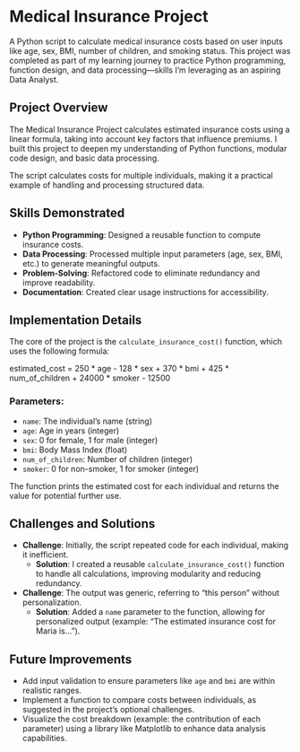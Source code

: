 # Medical Insurance Project

A Python script to calculate medical insurance costs based on user inputs like age, sex, BMI, number of children, and smoking status. This project was completed as part of my learning journey to practice Python programming, function design, and data processing—skills I’m leveraging as an aspiring Data Analyst.

## Project Overview

The Medical Insurance Project calculates estimated insurance costs using a linear formula, taking into account key factors that influence premiums. I built this project to deepen my understanding of Python functions, modular code design, and basic data processing.

The script calculates costs for multiple individuals, making it a practical example of handling and processing structured data.

## Skills Demonstrated

- **Python Programming**: Designed a reusable function to compute insurance costs.
- **Data Processing**: Processed multiple input parameters (age, sex, BMI, etc.) to generate meaningful outputs.
- **Problem-Solving**: Refactored code to eliminate redundancy and improve readability.
- **Documentation**: Created clear usage instructions for accessibility.

## Implementation Details

The core of the project is the `calculate_insurance_cost()` function, which uses the following formula:

estimated_cost = 250 * age - 128 * sex + 370 * bmi + 425 * num_of_children + 24000 * smoker - 12500


### Parameters:

- `name`: The individual’s name (string)
- `age`: Age in years (integer)
- `sex`: 0 for female, 1 for male (integer)
- `bmi`: Body Mass Index (float)
- `num_of_children`: Number of children (integer)
- `smoker`: 0 for non-smoker, 1 for smoker (integer)

The function prints the estimated cost for each individual and returns the value for potential further use.

## Challenges and Solutions

- **Challenge**: Initially, the script repeated code for each individual, making it inefficient.
  - **Solution**: I created a reusable `calculate_insurance_cost()` function to handle all calculations, improving modularity and reducing redundancy.
- **Challenge**: The output was generic, referring to “this person” without personalization.
  - **Solution**: Added a `name` parameter to the function, allowing for personalized output (example: “The estimated insurance cost for Maria is…”).

## Future Improvements

-  Add input validation to ensure parameters like `age` and `bmi` are within realistic ranges.
-  Implement a function to compare costs between individuals, as suggested in the project’s optional challenges.
-  Visualize the cost breakdown (example: the contribution of each parameter) using a library like Matplotlib to enhance data analysis capabilities.
